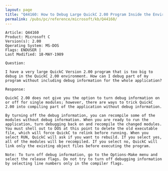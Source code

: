 ```yaml
---
layout: page
title: "Q44160: How to Debug Large QuickC 2.00 Program Inside the Environment"
permalink: /pubs/pc/reference/microsoft/kb/Q44160/
---
```


	Article: Q44160
	Product: Microsoft C
	Version(s): 2.00
	Operating System: MS-DOS
	Flags: ENDUSER |
	Last Modified: 18-MAY-1989
	
	Question:
	
	I have a very large QuickC Version 2.00 program that is too big to
	debug in the QuickC 2.00 environment. How can I debug part of my
	program without including debug information for the whole application?
	
	Response:
	
	QuickC 2.00 does not give you the option to turn debug information on
	or off for single modules; however, there are ways to trick QuickC
	2.00 into compiling part of the application without debug information.
	
	By turning off the debug information, you can recompile some of the
	modules without debug information. When you are ready to run the
	application, turn debugging back on and recompile the changed modules.
	You must shell out to DOS at this point to delete the old executable
	file, which will force QuickC to relink before running. When you
	select RUN, QuickC will ask if you want to rebuild. If you select yes,
	all of the modules will be recompiled. If you select no, QuickC will
	link only the existing object files before executing the program.
	
	Note: To turn off debug information, go to the Options-Make menu and
	select the release flags. Do not try to turn off debugging information
	by selecting line numbers only in the compiler flags.
